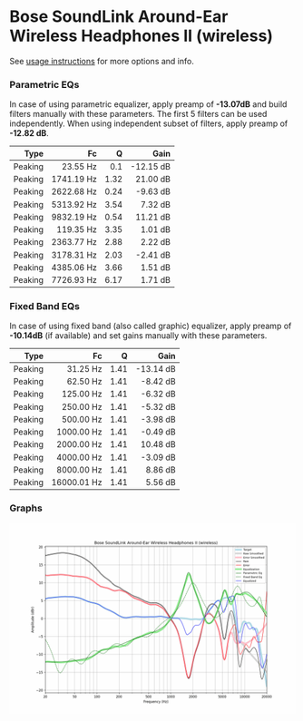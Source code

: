 # Bose SoundLink Around-Ear Wireless Headphones II (wireless)
See [usage instructions](https://github.com/jaakkopasanen/AutoEq#usage) for more options and info.

### Parametric EQs
In case of using parametric equalizer, apply preamp of **-13.07dB** and build filters manually
with these parameters. The first 5 filters can be used independently.
When using independent subset of filters, apply preamp of **-12.82 dB**.

| Type    | Fc         |    Q | Gain      |
|--------:|-----------:|-----:|----------:|
| Peaking | 23.55 Hz   | 0.1  | -12.15 dB |
| Peaking | 1741.19 Hz | 1.32 | 21.00 dB  |
| Peaking | 2622.68 Hz | 0.24 | -9.63 dB  |
| Peaking | 5313.92 Hz | 3.54 | 7.32 dB   |
| Peaking | 9832.19 Hz | 0.54 | 11.21 dB  |
| Peaking | 119.35 Hz  | 3.35 | 1.01 dB   |
| Peaking | 2363.77 Hz | 2.88 | 2.22 dB   |
| Peaking | 3178.31 Hz | 2.03 | -2.41 dB  |
| Peaking | 4385.06 Hz | 3.66 | 1.51 dB   |
| Peaking | 7726.93 Hz | 6.17 | 1.71 dB   |

### Fixed Band EQs
In case of using fixed band (also called graphic) equalizer, apply preamp of **-10.14dB**
(if available) and set gains manually with these parameters.

| Type    | Fc          |    Q | Gain      |
|--------:|------------:|-----:|----------:|
| Peaking | 31.25 Hz    | 1.41 | -13.14 dB |
| Peaking | 62.50 Hz    | 1.41 | -8.42 dB  |
| Peaking | 125.00 Hz   | 1.41 | -6.32 dB  |
| Peaking | 250.00 Hz   | 1.41 | -5.32 dB  |
| Peaking | 500.00 Hz   | 1.41 | -3.98 dB  |
| Peaking | 1000.00 Hz  | 1.41 | -0.49 dB  |
| Peaking | 2000.00 Hz  | 1.41 | 10.48 dB  |
| Peaking | 4000.00 Hz  | 1.41 | -3.09 dB  |
| Peaking | 8000.00 Hz  | 1.41 | 8.86 dB   |
| Peaking | 16000.01 Hz | 1.41 | 5.56 dB   |

### Graphs
![](./Bose%20SoundLink%20Around-Ear%20Wireless%20Headphones%20II%20(wireless).png)